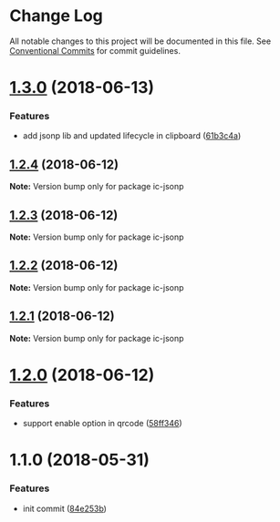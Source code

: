 # Change Log

All notable changes to this project will be documented in this file.
See [Conventional Commits](https://conventionalcommits.org) for commit guidelines.

<a name="1.3.0"></a>
# [1.3.0](https://github.com/xxxxxMiss/ic-utils/tree/master/packages/jsonp/compare/ic-jsonp@1.2.4...ic-jsonp@1.3.0) (2018-06-13)


### Features

* add jsonp lib and updated lifecycle in clipboard ([61b3c4a](https://github.com/xxxxxMiss/ic-utils/tree/master/packages/jsonp/commit/61b3c4a))




<a name="1.2.4"></a>
## [1.2.4](https://github.com/xxxxxMiss/ic-utils/tree/master/packages/jsonp/compare/ic-jsonp@1.2.3...ic-jsonp@1.2.4) (2018-06-12)




**Note:** Version bump only for package ic-jsonp

<a name="1.2.3"></a>
## [1.2.3](https://github.com/xxxxxMiss/ic-utils/tree/master/packages/jsonp/compare/ic-jsonp@1.2.2...ic-jsonp@1.2.3) (2018-06-12)




**Note:** Version bump only for package ic-jsonp

<a name="1.2.2"></a>
## [1.2.2](https://github.com/xxxxxMiss/ic-utils/tree/master/packages/jsonp/compare/ic-jsonp@1.2.1...ic-jsonp@1.2.2) (2018-06-12)




**Note:** Version bump only for package ic-jsonp

<a name="1.2.1"></a>
## [1.2.1](https://github.com/xxxxxMiss/ic-utils/tree/master/packages/jsonp/compare/ic-jsonp@1.2.0...ic-jsonp@1.2.1) (2018-06-12)




**Note:** Version bump only for package ic-jsonp

<a name="1.2.0"></a>
# [1.2.0](https://github.com/xxxxxMiss/ic-utils/tree/master/packages/jsonp/compare/ic-jsonp@1.1.0...ic-jsonp@1.2.0) (2018-06-12)


### Features

* support enable option in qrcode ([58ff346](https://github.com/xxxxxMiss/ic-utils/tree/master/packages/jsonp/commit/58ff346))




<a name="1.1.0"></a>
# 1.1.0 (2018-05-31)


### Features

* init commit ([84e253b](https://github.com/xxxxxMiss/ic-utils/tree/master/packages/jsonp/commit/84e253b))
